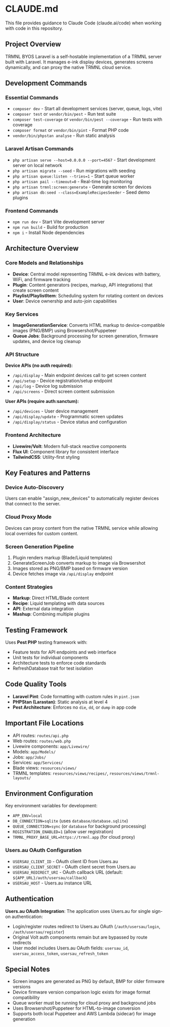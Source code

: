 # CLAUDE.md

This file provides guidance to Claude Code (claude.ai/code) when working with code in this repository.

## Project Overview

TRMNL BYOS Laravel is a self-hostable implementation of a TRMNL server built with Laravel. It manages e-ink display devices, generates screens dynamically, and can proxy the native TRMNL cloud service.

## Development Commands

### Essential Commands
- `composer dev` - Start all development services (server, queue, logs, vite)
- `composer test` or `vendor/bin/pest` - Run test suite
- `composer test-coverage` or `vendor/bin/pest --coverage` - Run tests with coverage
- `composer format` or `vendor/bin/pint` - Format PHP code
- `vendor/bin/phpstan analyse` - Run static analysis

### Laravel Artisan Commands
- `php artisan serve --host=0.0.0.0 --port=4567` - Start development server on local network
- `php artisan migrate --seed` - Run migrations with seeding
- `php artisan queue:listen --tries=1` - Start queue worker
- `php artisan pail --timeout=0` - Real-time log monitoring
- `php artisan trmnl:screen:generate` - Generate screen for devices
- `php artisan db:seed --class=ExampleRecipesSeeder` - Seed demo plugins

### Frontend Commands
- `npm run dev` - Start Vite development server
- `npm run build` - Build for production
- `npm i` - Install Node dependencies

## Architecture Overview

### Core Models and Relationships
- **Device**: Central model representing TRMNL e-ink devices with battery, WiFi, and firmware tracking
- **Plugin**: Content generators (recipes, markup, API integrations) that create screen content
- **Playlist/PlaylistItem**: Scheduling system for rotating content on devices
- **User**: Device ownership and auto-join capabilities

### Key Services
- **ImageGenerationService**: Converts HTML markup to device-compatible images (PNG/BMP) using Browsershot/Puppeteer
- **Queue Jobs**: Background processing for screen generation, firmware updates, and device log cleanup

### API Structure
**Device APIs (no auth required):**
- `/api/display` - Main endpoint devices call to get screen content
- `/api/setup` - Device registration/setup endpoint
- `/api/log` - Device log submission
- `/api/screens` - Direct screen content submission

**User APIs (require auth:sanctum):**
- `/api/devices` - User device management
- `/api/display/update` - Programmatic screen updates
- `/api/display/status` - Device status and configuration

### Frontend Architecture
- **Livewire/Volt**: Modern full-stack reactive components
- **Flux UI**: Component library for consistent interface
- **TailwindCSS**: Utility-first styling

## Key Features and Patterns

### Device Auto-Discovery
Users can enable "assign_new_devices" to automatically register devices that connect to the server.

### Cloud Proxy Mode
Devices can proxy content from the native TRMNL service while allowing local overrides for custom content.

### Screen Generation Pipeline
1. Plugin renders markup (Blade/Liquid templates)
2. GenerateScreenJob converts markup to image via Browsershot
3. Images stored as PNG/BMP based on firmware version
4. Device fetches image via `/api/display` endpoint

### Content Strategies
- **Markup**: Direct HTML/Blade content
- **Recipe**: Liquid templating with data sources
- **API**: External data integration
- **Mashup**: Combining multiple plugins

## Testing Framework

Uses **Pest PHP** testing framework with:
- Feature tests for API endpoints and web interface
- Unit tests for individual components
- Architecture tests to enforce code standards
- RefreshDatabase trait for test isolation

## Code Quality Tools

- **Laravel Pint**: Code formatting with custom rules in `pint.json`
- **PHPStan (Larastan)**: Static analysis at level 4
- **Pest Architecture**: Enforces no `die`, `dd`, or `dump` in app code

## Important File Locations

- API routes: `routes/api.php`
- Web routes: `routes/web.php` 
- Livewire components: `app/Livewire/`
- Models: `app/Models/`
- Jobs: `app/Jobs/`
- Services: `app/Services/`
- Blade views: `resources/views/`
- TRMNL templates: `resources/views/recipes/`, `resources/views/trmnl-layouts/`

## Environment Configuration

Key environment variables for development:
- `APP_ENV=local`
- `DB_CONNECTION=sqlite` (uses `database/database.sqlite`)
- `QUEUE_CONNECTION=sync` (or `database` for background processing)
- `REGISTRATION_ENABLED=1` (allow user registration)
- `TRMNL_PROXY_BASE_URL=https://trmnl.app` (for cloud proxy)

### Users.au OAuth Configuration
- `USERSAU_CLIENT_ID` - OAuth client ID from Users.au
- `USERSAU_CLIENT_SECRET` - OAuth client secret from Users.au
- `USERSAU_REDIRECT_URI` - OAuth callback URL (default: `${APP_URL}/auth/usersau/callback`)
- `USERSAU_HOST` - Users.au instance URL

## Authentication

**Users.au OAuth Integration**: The application uses Users.au for single sign-on authentication:
- Login/register routes redirect to Users.au OAuth (`/auth/usersau/login`, `/auth/usersau/register`)
- Original Volt auth components remain but are bypassed by route redirects
- User model includes Users.au OAuth fields: `usersau_id`, `usersau_access_token`, `usersau_refresh_token`

## Special Notes

- Screen images are generated as PNG by default, BMP for older firmware versions
- Device firmware version comparison logic exists for image format compatibility
- Queue worker must be running for cloud proxy and background jobs
- Uses Browsershot/Puppeteer for HTML-to-image conversion
- Supports both local Puppeteer and AWS Lambda (sidecar) for image generation